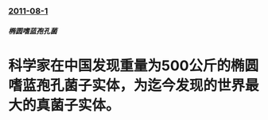 ### [2011-08-1](/news/2011/08/1/index.md)

##### 椭圆嗜蓝孢孔菌
#  科学家在中国发现重量为500公斤的椭圆嗜蓝孢孔菌子实体，为迄今发现的世界最大的真菌子实体。



